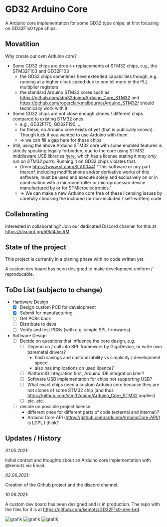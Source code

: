 # GD32 Arduino Core

A Arduino core implementation for some GD32 type chips, at first focusing on GD32F1x0 type chips. 

## Movatition

Why create our own Arduino core? 

* Some GD32 chips are drop-in-replacements of STM32 chips, e.g., the STM32F103 and GD32F103
   * the GD32 chips sometimes have extended capabilities though, e.g. running at a higher clock speed due to one bit more in the PLL multiplier registers
   * the standard Arduino STM32 cores such as https://github.com/stm32duino/Arduino_Core_STM32 and https://github.com/rogerclarkmelbourne/Arduino_STM32/ should technically work with it
* Some GD32 chips are not close enough clones / different chips compared to existing STM32 ones
    * e.g., GD32F170, GD32F190, ...
    * for these, no Arduino core exists of yet (that is publically known). Though luck if you wanted to use Arduino with them.
    * => we can fill a gap here for these chips
* Still, using the above Arduino STM32 core with some enabled features is strictly speaking legally forbidden, due to the core using STM32 middleware USB libraries [here](https://github.com/stm32duino/Arduino_Core_STM32/blob/master/License.md#Ultimate-Liberty-License), which has a license stating it *may only run on STM32 parts*. Running it on GD32 chips violates that.
     * (from https://www.st.com/SLA0044) "This software or any part thereof, including modifications and/or derivative works of this software, must be used and execute solely and exclusively on or in combination with a microcontroller or microprocessor device manufactured by or for STMicroelectronics."
   * => We can make a new Arduino core free of these licensing issues by carefully choosing the included (or non-included / self-written) code

## Collaborating

Interested in collaborating? Join our dedicated Discord channel for this at https://discord.gg/59kf4JxsRM.

## State of the project

This project is currently in a planing phase with no code written yet. 

A custom dev board has been designed to make development uniform / reproducable.

## ToDo List (subjecto to change)

* Hardware Design
   * [X] Design custom PCB for development
   * [X] Submit for manufacturing
   * [ ] Get PCBs back
   * [ ] Distribute to devs
   * [ ] Verify and test PCBs (with e.g. simple SPL firmwares)
* Software Design
   * [ ] Decide on questions that influence the core design, e.g.
      * [ ] Depend on / call into SPL framework by GigaDevice, or write own baremetal drivers?
           * flash savings and customizability vs simplicity / development speed
           * also has implications on used licence? 
      * [ ] PlatformIO integration first, Arduino IDE integration later? 
      * [ ] Software USB implementation for chips not supporting USB? 
      * [ ] What exact chips need a custom Arduino core because they are not clones of some STM32 chip (and thus https://github.com/stm32duino/Arduino_Core_STM32 applies) 
      * [ ] etc. etc.
   * [ ] decide on possible project license 
        * different ones for different parts of code (external and internal)?
        * Arduino Core API (https://github.com/arduino/ArduinoCore-API/) is LGPL I think?
## Updates / History

_31.05.2021:_

Initial contact and thoughts about an Arduino core implementation with @kemotz via Email.

_02.06.2021:_

Creation of the Github project and the discord channel.

_10.06.2021:_

A custom dev board has been designed and is in production. The repo with the files for it is at https://github.com/kemotz/GD32F1x0-dev-brd. 

![grafik](https://user-images.githubusercontent.com/26485477/121490451-4eab5380-c9d5-11eb-867f-b4cba305374b.png)
![grafik](https://user-images.githubusercontent.com/26485477/121490465-53700780-c9d5-11eb-8b05-18b1cfc1b38f.png)
![grafik](https://user-images.githubusercontent.com/26485477/121490480-579c2500-c9d5-11eb-8b5b-e1f91f3fcd5e.png)
